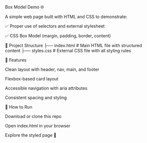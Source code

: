 Box Model Demo 🌐

A simple web page built with HTML and CSS to demonstrate:

✅ Proper use of selectors and external stylesheet

✅ CSS Box Model (margin, padding, border, content)


📂 Project Structure
├── index.html   # Main HTML file with structured content
├── styles.css   # External CSS file with all styling rules

🚀 Features

Clean layout with header, nav, main, and footer

Flexbox-based card layout

Accessible navigation with aria attributes

Consistent spacing and styling

🔧 How to Run

Download or clone this repo

Open index.html in your browser

Explore the styled page 🎉
